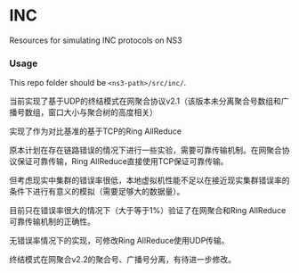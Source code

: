 # INC
Resources for simulating INC protocols on NS3

### Usage

This repo folder should be `<ns3-path>/src/inc/`.

当前实现了基于UDP的终结模式在网聚合协议v2.1（该版本未分离聚合号数组和广播号数组，窗口大小与聚合树的高度相关）

实现了作为对比基准的基于TCP的Ring AllReduce

原本计划在存在链路错误的情况下进行一些实验，需要可靠传输机制。在网聚合协议保证可靠传输，Ring AllReduce直接使用TCP保证可靠传输。

但考虑现实中集群的错误率很低，本地虚拟机性能不足以在接近现实集群错误率的条件下进行有意义的模拟（需要足够大的数据量）。

目前只在错误率很大的情况下（大于等于1%）验证了在网聚合和Ring AllReduce可靠传输机制的正确性。

无错误率情况下的实现，可修改Ring AllReduce使用UDP传输。

终结模式在网聚合v2.2的聚合号、广播号分离，有待进一步修改。